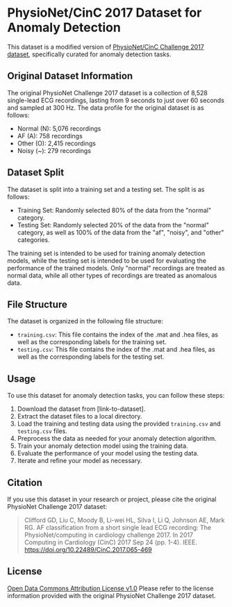 # PhysioNet/CinC 2017 Dataset for Anomaly Detection

This dataset is a modified version of [PhysioNet/CinC Challenge 2017 dataset](https://physionet.org/content/challenge-2017/1.0.0/), specifically curated for anomaly detection tasks. 

## Original Dataset Information

The original PhysioNet Challenge 2017 dataset is a collection of 8,528 single-lead ECG recordings, lasting from 9 seconds to just over 60 seconds and sampled at 300 Hz. The data profile for the original dataset is as follows:

- Normal (N): 5,076 recordings
- AF (A): 758 recordings
- Other (O): 2,415 recordings
- Noisy (~): 279 recordings

## Dataset Split

The dataset is split into a training set and a testing set. The split is as follows:

- Training Set: Randomly selected 80% of the data from the "normal" category.
- Testing Set: Randomly selected 20% of the data from the "normal" category, as well as 100% of the data from the "af", "noisy", and "other" categories.

The training set is intended to be used for training anomaly detection models, while the testing set is intended to be used for evaluating the performance of the trained models. Only "normal" recordings are treated as normal data, while all other types of recordings are treated as anomalous data.

## File Structure

The dataset is organized in the following file structure:

- `training.csv`: This file contains the index of the .mat and .hea files, as well as the corresponding labels for the training set.
- `testing.csv`: This file contains the index of the .mat and .hea files, as well as the corresponding labels for the testing set.

## Usage

To use this dataset for anomaly detection tasks, you can follow these steps:

1. Download the dataset from [link-to-dataset].
2. Extract the dataset files to a local directory.
3. Load the training and testing data using the provided `training.csv` and `testing.csv` files.
4. Preprocess the data as needed for your anomaly detection algorithm.
5. Train your anomaly detection model using the training data.
6. Evaluate the performance of your model using the testing data.
7. Iterate and refine your model as necessary.

## Citation

If you use this dataset in your research or project, please cite the original PhysioNet Challenge 2017 dataset:

> Clifford GD, Liu C, Moody B, Li-wei HL, Silva I, Li Q, Johnson AE, Mark RG. AF classification from a short single lead ECG recording: The PhysioNet/computing in cardiology challenge 2017. In 2017 Computing in Cardiology (CinC) 2017 Sep 24 (pp. 1-4). IEEE. https://doi.org/10.22489/CinC.2017.065-469

## License

[Open Data Commons Attribution License v1.0](https://physionet.org/content/challenge-2017/view-license/1.0.0/)
Please refer to the license information provided with the original PhysioNet Challenge 2017 dataset.








